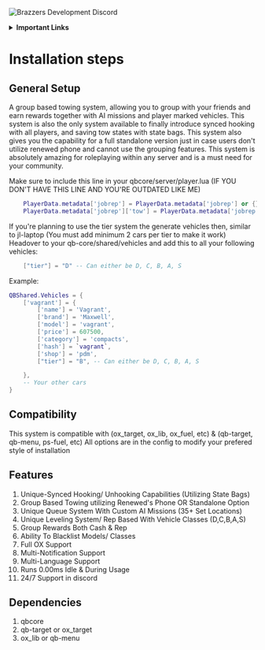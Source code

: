 ![Brazzers Development Discord](https://i.imgur.com/nXhPxIO.png)

<details>
    <summary><b>Important Links</b></summary>
        <p>
            <a href="https://discord.gg/J7EH9f9Bp3">
                <img alt="GitHub" src="https://logos-download.com/wp-content/uploads/2021/01/Discord_Logo_full.png"
                width="150" height="55">
            </a>
        </p>
        <p>
            <a href="https://ko-fi.com/mannyonbrazzers">
                <img alt="GitHub" src="https://uploads-ssl.webflow.com/5c14e387dab576fe667689cf/61e11149b3af2ee970bb8ead_Ko-fi_logo.png"
                width="150" height="55">
            </a>
        </p>
</details>

# Installation steps

## General Setup
A group based towing system, allowing you to group with your friends and earn rewards together with AI missions and player marked vehicles. This system is also the only system available to finally introduce synced hooking with all players, and saving tow states with state bags. This system also gives you the capability for a full standalone version just in case users don't utilize renewed phone and cannot use the grouping features. This system is absolutely amazing for roleplaying within any server and is a must need for your community.

Make sure to include this line in your qbcore/server/player.lua (IF YOU DON'T HAVE THIS LINE AND YOU'RE OUTDATED LIKE ME)
```lua
    PlayerData.metadata['jobrep'] = PlayerData.metadata['jobrep'] or {}
    PlayerData.metadata['jobrep']['tow'] = PlayerData.metadata['jobrep']['tow'] or 0
```

If you're planning to use the tier system the generate vehicles then, similar to jl-laptop (You must add minimum 2 cars per tier to make it work) Headover to your qb-core/shared/vehicles and add this to all your following vehicles:
```lua
    ["tier"] = "D" -- Can either be D, C, B, A, S
```
Example:
```lua
QBShared.Vehicles = {
    ['vagrant'] = {
        ['name'] = 'Vagrant',
        ['brand'] = 'Maxwell',
        ['model'] = 'vagrant',
        ['price'] = 607500,
        ['category'] = 'compacts',
        ['hash'] = `vagrant`,
        ['shop'] = 'pdm',
        ["tier"] = "B", -- Can either be D, C, B, A, S

    },
    -- Your other cars
}
```

## Compatibility
This system is compatible with (ox_target, ox_lib, ox_fuel, etc) & (qb-target, qb-menu, ps-fuel, etc) All options are in the config to modify your prefered style of installation

## Features
1. Unique-Synced Hooking/ Unhooking Capabilities (Utilizing State Bags)
2. Group Based Towing utilizing Renewed's Phone OR Standalone Option
3. Unique Queue System With Custom AI Missions (35+ Set Locations)
4. Unique Leveling System/ Rep Based With Vehicle Classes (D,C,B,A,S)
5. Group Rewards Both Cash & Rep
6. Ability To Blacklist Models/ Classes
7. Full OX Support
8. Multi-Notification Support
9. Multi-Language Support
10. Runs 0.00ms Idle & During Usage
11. 24/7 Support in discord

## Dependencies
1. qbcore
2. qb-target or ox_target
3. ox_lib or qb-menu